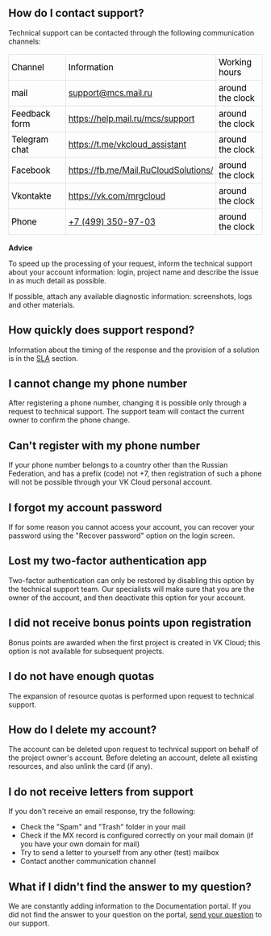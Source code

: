## How do I contact support?

Technical support can be contacted through the following communication channels:

<table style="box-sizing: border-box; outline: none; border: none; border-collapse: collapse; empty-cells: show; max-width: 100%; color: rgb(0, 0, 0); font-family: Inter; font-size: 17px; font-style: normal; font-variant-ligatures: normal; font-variant-caps: normal; font-weight: 400; letter-spacing: -0.24px; orphans: 2; text-align: start; text-indent: 0px; text-transform: none; white-space: normal; widows: 2; word-spacing: 0px; -webkit-text-stroke-width: 0px; text-decoration-style: initial; text-decoration-color: initial; width: 697.6px; margin-right: 69.0375px;"><tbody style="box-sizing: border-box; outline: none;"><tr style="box-sizing: border-box; outline: none;"><td style="box-sizing: border-box; outline: none; border: 1px solid rgb(221, 221, 221); padding: 5px; width: 228.8px;">Channel</td><td style="box-sizing: border-box; outline: none; border: 1px solid rgb(221, 221, 221); padding: 5px; width: 298.4px;">Information</td><td style="box-sizing: border-box; outline: none; border: 1px solid rgb(221, 221, 221); padding: 5px; width: 169.6px;">Working hours</td></tr><tr style="box-sizing: border-box; outline: none;"><td style="box-sizing: border-box; outline: none; border: 1px solid rgb(221, 221, 221); padding: 5px; width: 228.8px;">mail</td><td style="box-sizing: border-box; outline: none; border: 1px solid rgb(221, 221, 221); padding: 5px; width: 298.4px;"><a href="mailto:support@mcs.mail.ru" style="box-sizing: border-box; outline: none;">support@mcs.mail.ru</a></td><td style="box-sizing: border-box; outline: none; border: 1px solid rgb(221, 221, 221); padding: 5px; width: 169.6px;">around the clock</td></tr><tr style="box-sizing: border-box; outline: none;"><td style="box-sizing: border-box; outline: none; border: 1px solid rgb(221, 221, 221); padding: 5px; width: 228.8px;">Feedback form</td><td style="box-sizing: border-box; outline: none; border: 1px solid rgb(221, 221, 221); padding: 5px; width: 298.4px;"><a href="https://help.mail.ru/mcs/support" style="box-sizing: border-box; outline: none;">https://help.mail.ru/mcs/support</a></td><td style="box-sizing: border-box; outline: none; border: 1px solid rgb(221, 221, 221); padding: 5px; width: 169.6px;">around the clock</td></tr><tr style="box-sizing: border-box; outline: none;"><td style="box-sizing: border-box; outline: none; border: 1px solid rgb(221, 221, 221); padding: 5px; width: 228.8px;">Telegram chat</td><td style="box-sizing: border-box; outline: none; border: 1px solid rgb(221, 221, 221); padding: 5px; width: 298.4px;"><a href="https://t.me/vkcloud_assistant" style="box-sizing: border-box; outline: none;" title="">https://t.me/vkcloud_assistant</a></td><td style="box-sizing: border-box; outline: none; border: 1px solid rgb(221, 221, 221); padding: 5px; width: 169.6px;">around the clock</td></tr><tr style="box-sizing: border-box; outline: none;"><td style="box-sizing: border-box; outline: none; border: 1px solid rgb(221, 221, 221); padding: 5px; width: 228.8px;">Facebook</td><td style="box-sizing: border-box; outline: none; border: 1px solid rgb(221, 221, 221); padding: 5px; width: 298.4px;"><a href="https://fb.me/Mail.RuCloudSolutions/" style="box-sizing: border-box; outline: none;">https://fb.me/Mail.RuCloudSolutions/</a></td><td style="box-sizing: border-box; outline: none; border: 1px solid rgb(221, 221, 221); padding: 5px; width: 169.6px;">around the clock</td></tr><tr style="box-sizing: border-box; outline: none;"><td style="box-sizing: border-box; outline: none; border: 1px solid rgb(221, 221, 221); padding: 5px; width: 228.8px;">Vkontakte</td><td style="box-sizing: border-box; outline: none; border: 1px solid rgb(221, 221, 221); padding: 5px; width: 298.4px;"><a href="https://vk.com/mrgcloud" style="box-sizing: border-box; outline: none;">https://vk.com/mrgcloud</a></td><td style="box-sizing: border-box; outline: none; border: 1px solid rgb(221, 221, 221); padding: 5px; width: 169.6px;">around the clock</td></tr><tr style="box-sizing: border-box; outline: none;"><td style="box-sizing: border-box; outline: none; border: 1px solid rgb(221, 221, 221); padding: 5px; width: 228.8px;">Phone</td><td style="box-sizing: border-box; outline: none; border: 1px solid rgb(221, 221, 221); padding: 5px; width: 298.4px;"><a href="tel://+7(499)350-97-03" style="box-sizing: border-box; outline: none;" title="">+7 (499) 350-97-03</a></td><td style="box-sizing: border-box; outline: none; border: 1px solid rgb(221, 221, 221); padding: 5px; width: 169.6px;">around the clock</td></tr></tbody></table>

**Advice**

To speed up the processing of your request, inform the technical support about your account information: login, project name and describe the issue in as much detail as possible.

If possible, attach any available diagnostic information: screenshots, logs and other materials.

## How quickly does support respond?

Information about the timing of the response and the provision of a solution is in the [SLA](https://mcs.mail.ru/help/en_US/support/support-info) section.

## I cannot change my phone number

After registering a phone number, changing it is possible only through a request to technical support. The support team will contact the current owner to confirm the phone change.

## Can't register with my phone number

If your phone number belongs to a country other than the Russian Federation, and has a prefix (code) not +7, then registration of such a phone will not be possible through your VK Cloud personal account.

## I forgot my account password

If for some reason you cannot access your account, you can recover your password using the "Recover password" option on the login screen.

## Lost my two-factor authentication app

Two-factor authentication can only be restored by disabling this option by the technical support team. Our specialists will make sure that you are the owner of the account, and then deactivate this option for your account.

## I did not receive bonus points upon registration

Bonus points are awarded when the first project is created in VK Cloud; this option is not available for subsequent projects.

## I do not have enough quotas

The expansion of resource quotas is performed upon request to technical support.

## How do I delete my account?

The account can be deleted upon request to technical support on behalf of the project owner's account. Before deleting an account, delete all existing resources, and also unlink the card (if any).

## I do not receive letters from support

If you don't receive an email response, try the following:

- Check the "Spam" and "Trash" folder in your mail
- Check if the MX record is configured correctly on your mail domain (if you have your own domain for mail)
- Try to send a letter to yourself from any other (test) mailbox
- Contact another communication channel

## What if I didn't find the answer to my question?

We are constantly adding information to the Documentation portal. If you did not find the answer to your question on the portal, [send your question](https://mcs.mail.ru/docs/contacts) to our support.

